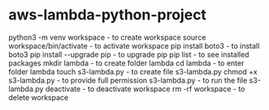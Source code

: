 # aws-lambda-python-project

python3 -m venv workspace             - to create workspace
source workspace/bin/activate         - to activate workspace
pip install boto3                                - to install boto3
pip install --upgrade pip                    - to upgrade pip
pip list                                               - to see installed packages
mkdir lambda                                    - to create folder lambda 
cd lambda                                         - to enter folder lambda
touch s3-lambda.py                          - to create file s3-lambda.py
chmod +x s3-lambda.py                   - to provide full permission
s3-lambda.py                                    - to run the file s3-lambda.py
deactivate                                         - to deactivate workspace
rm -rf workspace                              - to delete workspace
